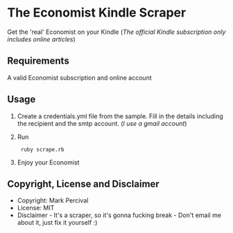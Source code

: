 # The Economist Kindle Scraper

Get the 'real' Economist on your Kindle (_The official Kindle subscription only includes online articles_)

## Requirements

A valid Economist subscription and online account

## Usage

1. Create a credentials.yml file from the sample. Fill in the details including the recipient and the smtp account. (_I use a gmail account_)
  
2. Run

        ruby scrape.rb
    
3. Enjoy your Economist


## Copyright, License and Disclaimer

* Copyright: Mark Percival
* License: MIT
* Disclaimer - It's a scraper, so it's gonna fucking break - Don't email me about it, just fix it yourself :)
